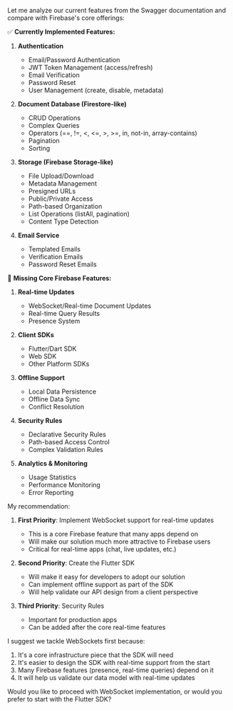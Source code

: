 Let me analyze our current features from the Swagger documentation and compare with Firebase's core offerings:

✅ **Currently Implemented Features:**

1. **Authentication**
   - Email/Password Authentication
   - JWT Token Management (access/refresh)
   - Email Verification
   - Password Reset
   - User Management (create, disable, metadata)

2. **Document Database (Firestore-like)**
   - CRUD Operations
   - Complex Queries
   - Operators (==, !=, <, <=, >, >=, in, not-in, array-contains)
   - Pagination
   - Sorting

3. **Storage (Firebase Storage-like)**
   - File Upload/Download
   - Metadata Management
   - Presigned URLs
   - Public/Private Access
   - Path-based Organization
   - List Operations (listAll, pagination)
   - Content Type Detection

4. **Email Service**
   - Templated Emails
   - Verification Emails
   - Password Reset Emails

🚫 **Missing Core Firebase Features:**

1. **Real-time Updates**
   - WebSocket/Real-time Document Updates
   - Real-time Query Results
   - Presence System

2. **Client SDKs**
   - Flutter/Dart SDK
   - Web SDK
   - Other Platform SDKs

3. **Offline Support**
   - Local Data Persistence
   - Offline Data Sync
   - Conflict Resolution

4. **Security Rules**
   - Declarative Security Rules
   - Path-based Access Control
   - Complex Validation Rules

5. **Analytics & Monitoring**
   - Usage Statistics
   - Performance Monitoring
   - Error Reporting

My recommendation:
1. **First Priority**: Implement WebSocket support for real-time updates
   - This is a core Firebase feature that many apps depend on
   - Will make our solution much more attractive to Firebase users
   - Critical for real-time apps (chat, live updates, etc.)

2. **Second Priority**: Create the Flutter SDK
   - Will make it easy for developers to adopt our solution
   - Can implement offline support as part of the SDK
   - Will help validate our API design from a client perspective

3. **Third Priority**: Security Rules
   - Important for production apps
   - Can be added after the core real-time features

I suggest we tackle WebSockets first because:
1. It's a core infrastructure piece that the SDK will need
2. It's easier to design the SDK with real-time support from the start
3. Many Firebase features (presence, real-time queries) depend on it
4. It will help us validate our data model with real-time updates

Would you like to proceed with WebSocket implementation, or would you prefer to start with the Flutter SDK?
